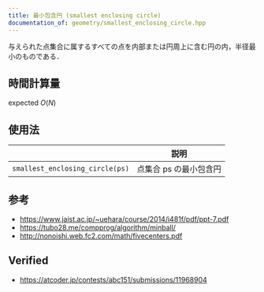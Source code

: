 ```yaml
---
title: 最小包含円 (smallest enclosing circle)
documentation_of: geometry/smallest_enclosing_circle.hpp
---
```


与えられた点集合に属するすべての点を内部または円周上に含む円の内，半径最小のものである．


## 時間計算量

expected $O(N)$


## 使用法

||説明|
|:--:|:--:|
|`smallest_enclosing_circle(ps)`|点集合 $\mathrm{ps}$ の最小包含円|


## 参考

- https://www.jaist.ac.jp/~uehara/course/2014/i481f/pdf/ppt-7.pdf
- https://tubo28.me/compprog/algorithm/minball/
- http://nonoishi.web.fc2.com/math/fivecenters.pdf


## Verified

- https://atcoder.jp/contests/abc151/submissions/11968904
